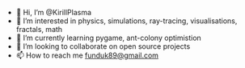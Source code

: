 - 👋 Hi, I’m @KirillPlasma
- 👀 I’m interested in physics, simulations, ray-tracing, visualisations, fractals, math
- 🌱 I’m currently learning pygame, ant-colony optimistion
- 💞️ I’m looking to collaborate on open source projects
- 📫 How to reach me funduk89@gmail.com

<!---
KirillPlasma/KirillPlasma is a ✨ special ✨ repository because its `README.md` (this file) appears on your GitHub profile.
You can click the Preview link to take a look at your changes.
--->
